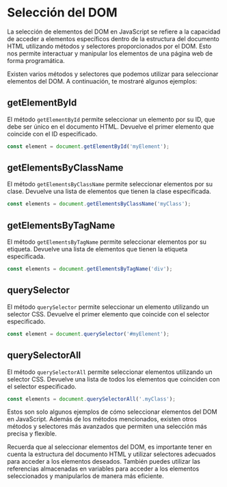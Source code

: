 # Selección del DOM

La selección de elementos del DOM en JavaScript se refiere a la capacidad de acceder a elementos específicos dentro de la estructura del documento HTML utilizando métodos y selectores proporcionados por el DOM. Esto nos permite interactuar y manipular los elementos de una página web de forma programática.

Existen varios métodos y selectores que podemos utilizar para seleccionar elementos del DOM. A continuación, te mostraré algunos ejemplos:

## getElementById

El método `getElementById` permite seleccionar un elemento por su ID, que debe ser único en el documento HTML. Devuelve el primer elemento que coincide con el ID especificado.

```javascript
const element = document.getElementById('myElement');
```

## getElementsByClassName

El método `getElementsByClassName` permite seleccionar elementos por su clase. Devuelve una lista de elementos que tienen la clase especificada.

```javascript
const elements = document.getElementsByClassName('myClass');
```

## getElementsByTagName

El método `getElementsByTagName` permite seleccionar elementos por su etiqueta. Devuelve una lista de elementos que tienen la etiqueta especificada.

```javascript
const elements = document.getElementsByTagName('div');
```

## querySelector

El método `querySelector` permite seleccionar un elemento utilizando un selector CSS. Devuelve el primer elemento que coincide con el selector especificado.

```javascript
const element = document.querySelector('#myElement');
```

## querySelectorAll

El método `querySelectorAll` permite seleccionar elementos utilizando un selector CSS. Devuelve una lista de todos los elementos que coinciden con el selector especificado.

```javascript
const elements = document.querySelectorAll('.myClass');
```

Estos son solo algunos ejemplos de cómo seleccionar elementos del DOM en JavaScript. Además de los métodos mencionados, existen otros métodos y selectores más avanzados que permiten una selección más precisa y flexible.

Recuerda que al seleccionar elementos del DOM, es importante tener en cuenta la estructura del documento HTML y utilizar selectores adecuados para acceder a los elementos deseados. También puedes utilizar las referencias almacenadas en variables para acceder a los elementos seleccionados y manipularlos de manera más eficiente.

